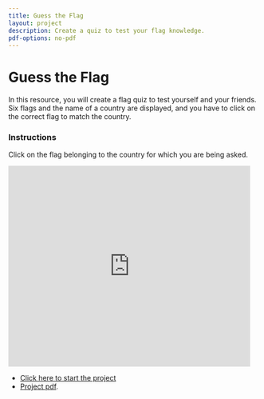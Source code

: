 ```yaml
---
title: Guess the Flag
layout: project
description: Create a quiz to test your flag knowledge.
pdf-options: no-pdf
---
```


# Guess the Flag

In this resource, you will create a flag quiz to test yourself and your friends. Six flags and the name of a country are displayed, and you have to click on the correct flag to match the country.

### Instructions

Click on the flag belonging to the country for which you are being asked.

<div class="scratch-preview">
  <iframe allowtransparency="true" width="485" height="402" src="https://scratch.mit.edu/projects/embed/171279525/?autostart=false" frameborder="0"></iframe>
</div>

+ [Click here to start the project](https://projects.raspberrypi.org/en/projects/guess-the-flag)
+ [Project pdf](guess-the-flag.pdf).
